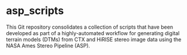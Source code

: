 # asp_scripts
This Git repository consolidates a collection of scripts that have been developed as part of a highly-automated workflow for generating digital terrain models (DTMs) from CTX and HiRISE stereo image data using the NASA Ames Stereo Pipeline (ASP).
